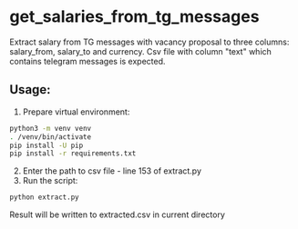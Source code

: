 # get_salaries_from_tg_messages
Extract salary from TG messages with vacancy proposal to three columns: salary_from, salary_to and currency.
Сsv file with column "text" which contains telegram messages is expected.

## Usage:
1. Prepare virtual environment:
```sh
python3 -m venv venv
. /venv/bin/activate
pip install -U pip
pip install -r requirements.txt
```
2. Enter the path to csv file - line 153 of extract.py
3. Run the script:
```sh
python extract.py
```
Result will be written to extracted.csv in current directory
